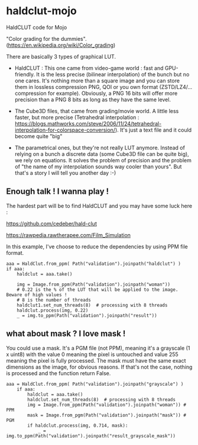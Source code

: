 # haldclut-mojo
HaldCLUT code for Mojo

"Color grading for the dummies". (https://en.wikipedia.org/wiki/Color_grading)

There are basically 3 types of graphical LUT.

- HaldCLUT : This one came from video-game world : fast and GPU-friendly. It is the less precise (bilinear interpolation) of the bunch but no one cares. It's nothing more than a square image and you can store them in lossless compression PNG, QOI or you own format (ZSTD/LZ4/... compression for example). Obviously, a PNG 16 bits will offer more precision than a PNG 8 bits as long as they have the same level.

- The Cube3D files, that came from grading/movie world. A little less faster, but more precise (Tetrahedral interpolation : 
https://blogs.mathworks.com/steve/2006/11/24/tetrahedral-interpolation-for-colorspace-conversion/). 
It's just a text file and it could become quite "big"

- The parametrical ones, but they're not really LUT anymore. Instead of relying on a bunch a discrete data (some Cube3D file can be quite big), we rely on equations. It solves the problem of precision and the problem of "the name of my interpolation sounds way cooler than yours". But that's a story I will tell you another day :-)


## Enough talk ! I wanna play !

The hardest part will be to find HaldCLUT and you may have some luck here :

https://github.com/cedeber/hald-clut

https://rawpedia.rawtherapee.com/Film_Simulation


In this example, I've choose to reduce the dependencies by using PPM file format.

```
aaa = HaldClut.from_ppm( Path("validation").joinpath("haldclut") )
if aaa:
    haldclut = aaa.take()

    img = Image.from_ppm(Path("validation").joinpath("woman"))
    # 0.22 is the % of the LUT that will be applied to the image. Beware of high values !
    # 8 is the number of threads
    haldclut1.set_num_threads(8)  # processing with 8 threads
    haldclut.process(img, 0.22)
    _ = img.to_ppm(Path("validation").joinpath("result"))
```

## what about mask ? I love mask !

You could use a mask. It's a PGM file (not PPM), meaning it's a grayscale (1 x uint8) with the value 0 meaning the pixel is untouched and value 255 meaning the pixel is fully processed. The mask must have the same exact dimensions as the image, for obvious reasons.
If that's not the case, nothing is processed and the function return False.

```
aaa = HaldClut.from_ppm( Path("validation").joinpath("grayscale") )
    if aaa:
        haldclut = aaa.take()        
        haldclut.set_num_threads(8)  # processing with 8 threads    
        img = Image.from_ppm(Path("validation").joinpath("woman")) # PPM
        mask = Image.from_pgm(Path("validation").joinpath("mask")) # PGM
        if haldclut.process(img, 0.714, mask):
            _ = img.to_ppm(Path("validation").joinpath("result_grayscale_mask")) 
```